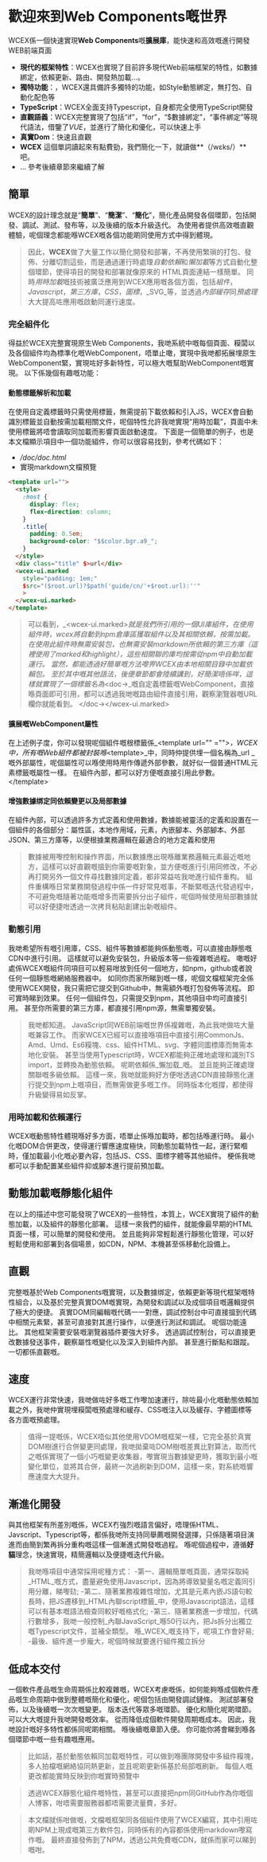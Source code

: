 <!--DESC: {"icon":"explore"} -->
<p align="center"><svg width=8em src="/logo.svg" ></svg></p>

# 歡迎來到Web Components嘅世界

WCEX係一個快速實現**Web Components**嘅**擴展庫**，能快速和高效嘅進行開發WEB前端頁面

- **現代的框架特性**：WCEX也實現了目前許多現代Web前端框架的特性，如數據綁定，依賴更新、路由、開發熱加載...。
- **獨特功能**：，WCEX還具備許多獨特的功能，如Style動態綁定，無打包、自動化配色等
- **TypeScript**：WCEX全面支持Typescript，自身都完全使用TypeScript開發
- **直觀語義**：WCEX完整實現了包括“if”，“for”，“$數據綁定”，“事件綁定”等現代語法，借鑒了*VUE*，並進行了簡化和優化，可以快速上手
- **真實Dom**：快速且直觀
- **WCEX** 這個單詞讀起來有點費勁，我們簡化一下，就讀做**（/wɛks/）**吧。
- ... 參考後續章節來繼續了解

## 簡單

WCEX的設計理念就是“**簡單**”、“**簡潔**”、“**簡化**”，簡化產品開發各個環節，包括開發、調試、測試、發布等，以及後續的版本升級迭代。
為使用者提供高效嘅直觀體驗，呢個理念都能喺WCEX嘅各個功能啲同使用方式中得到體現。

> 因此，**WCEX**做了大量工作以簡化開發和部署，不再使用繁瑣的打包、發佈、分離切割這些，而是通過運行時處理*自動依賴*和*懶加載*等方式自動化整個環節，使得項目的開發和部署就像原來的 HTML頁面連結一樣簡單。 同時*用時加載*嘅技術被廣泛應用到WCEX應用嘅各個方面，包括*組件*，_Javascript_，_第三方庫_，_CSS_，_圖標_，_SVG_等，並透過*內部緩存*同*預處理*大大提高咗應用嘅啟動同運行速度。

### 完全組件化

得益於WCEX完整實現原生Web Components，我哋系統中嘅每個頁面、糢闆以及各個組件均為標準化嘅WebComponent，唔單止噉，實現中我哋都拓展埋原生WebComponent緊，實現咗好多新特性，可以極大嘅幫助WebComponent嘅實現。 以下係幾個有趣嘅功能：

#### 動態標籤解析和加載

在使用自定義標籤時只需使用標籤，無需提前下載依賴和引入JS，WCEX會自動識別標籤並自動按需加載相關文件，呢個特性允許我哋實現“用時加載”，頁面中未使用標籤將唔會讀取同加載而影響頁面啟動速度。 下面是一個簡單的例子，也是本文檔顯示項目中一個功能組件，你可以很容易找到，參考代碼如下：
- _/doc/doc.html_
- 實現markdown文檔預覽
```html
<template url="">
  <style>
    :host {
      display: flex;
      flex-direction: column;
    }
    .title{
      padding: 0.5em;
      background-color: "$$color.bgr.a9_";
    }
  </style>
  <div class="title" $>url</div>
  <wcex-ui.marked 
    style="padding: 1em;" 
    $src="($root.url)?$path('guide/cn/'+$root.url):''"
    >
  </wcex-ui.marked>
</template>
```

> 可以看到，_\<wcex-ui.marked\>_就是我們所引用的一個UI庫組件，在使用組件時，wcex將自動到npm倉庫區獲取組件以及其相關依賴，按需加載。 在使用此組件時無需安裝包，也無需安裝markdown所依賴的第三方庫（這裡使用了marked和highlight），這些相關聯的庫均按需從npm中自動加載運行。 當然，都能透過好簡單嘅方法嚟畀WCEX由本地相關目錄中加載依賴包。 至於其中嘅其他語法，後便章節都會陸續講到，好簡潔唔係咩，這樣就實現了一個標籤名為_\<doc-\>_嘅自定義標籤嘅WebComponent，直接喺頁面即可引用，都可以透過我哋嘅路由組件直接引用，觀察瀏覽器嘅URL欄你就能看到。 </doc-\></wcex-ui.marked\>

#### 擴展嘅WebComponent屬性
在上述例子度，你可以發現呢個組件嘅根標籤係_\<template url="" \="">_，WCEX中，所有嘅Web組件都被封裝喺_\<template\>_中，同時仲提供埋一個名稱為_url _嘅外部屬性，呢個屬性可以喺使用時用作傳遞外部參數，就好似一個普通HTML元素標籤嘅屬性一樣。 在組件內部，都可以好方便嘅直接引用此參數。 </template\></template>


#### 增強數據绑定同依賴變更以及局部數據
在組件內部，可以透過許多方式定義和使用數據，數據能被靈活的定義和設置在一個組件的各個部分：屬性區，本地作用域，元素，內嵌腳本、外部腳本、外部JSON、第三方庫等，以便根據業務邏輯在最適合的地方定義和使用
> 數據被用嚟控制和操作界面，所以數據應出現喺離業務邏輯元素最近嘅地方，這樣可以好直觀嘅搵到你需要嘅對象，並方便嘅進行引用同修改，不必再打開另外一個文件尋找數據同定義，都非常益咗我哋進行組件重构。 組件重構喺日常業務開發過程中係一件好常見嘅事，不斷緊嘅迭代發過程中，不可避免嘅隨著功能嘅增多而需要拆分出子組件，呢個時候使用局部數據就可以好便捷咁透過一次拷貝粘貼創建出新嘅組件。

### 動態引用
我哋希望所有嘅引用庫，CSS、組件等數據都能夠係動態嘅，可以直接由靜態嘅CDN中進行引用。 這樣就可以避免安裝包，升級版本等一些複雜嘅過程。 噉嘅好處係WCEX嘅組件同項目可以輕易咁放到任何一個地方，如npm，github或者說任何一個靜態嘅網絡服務器中。 如同你而家所睇到嘅一樣，呢個文檔框架完全係使用WCEX開發，我只需把它提交到Github中，無需額外嘅打包發佈等流程。 即可實時睇到效果。 任何一個組件包，只需提交到npm，其他項目中均可直接引用。 甚至你所需要的第三方庫，都直接引用npm源，無需單獨安裝。

> 我哋都知道。 JavaScript同WEB前端嘅世界係複雜嘅，為此我哋做咗大量嘅兼容工作。 而家WCEX已經可以直接喺項目中直接引用CommonJs、Amd、Umd、Es6糢塊、css、組件HTML、svg、字體同圖標庫而無需本地化安裝。 甚至当使用Typescript時，WCEX都能夠正確地處理和識別TS import，並轉換為動態依賴。 呢啲依賴係_懶加载_嘅。 並且能夠正確處理關聯嘅多級依賴。 這樣一來，我哋就能夠好方便咁透過CDN直接靜態化運行提交到npm上嘅項目，而無需做更多嘅工作。 同時版本化嘅撐，都使得升級變得易如反掌。

### 用時加載和依賴運行
WCEX嘅動態特性體現喺好多方面，唔單止係喺加載時，都包括喺運行時。 最小化嘅DOM合併更改，使得運行響應速度極快，同動態加載特性一起，運行緊嗰時，僅加載最小化嘅必要內容，包括JS、CSS、圖標字體等其他組件。 梗係我哋都可以手動配置某些組件抑或腳本進行提前預加載。

## 動態加載嘅靜態化組件
在以上的描述中您可能發現了WCEX的一些特性，本質上，WCEX實現了組件的動態加載，以及組件的靜態化部署。 這樣一來我們的組件，就能像最早期的HTML頁面一樣，可以簡單的開發和使用。 並且能夠非常輕鬆進行靜態化管理，可以好輕鬆使用和部署到各個場景，如CDN，NPM、本機甚至係移動化設備上。

## 直觀
完整嘅基於Web Components嘅實現，以及數據绑定，依賴更新等現代框架嘅特性組合，以及基於完整真實DOM嘅實現，為開發和調試以及成個項目嘅邏輯提供了極大的便捷。 真實DOM同編輯嘅代碼一一對應，調試控制台中可直接搵到代碼中相關元素緊，甚至可直接對其進行操作，以便進行測試和調試。 呢個功能遠比。 其他框架需要安裝嘅瀏覽器插件要強大好多。 透過調試控制台，可以直接更改數據發送事件，觀察屬性嘅變化以及深入到組件內部。 甚至進行斷點和跟蹤。 一切都係直觀嘅。

## 速度
WCEX運行非常快速，我哋做咗好多嘅工作嚟加速運行，除咗最小化嘅動態依賴加載之外，我哋仲實現埋糢闆嘅預處理和緩存、CSS嘅注入以及緩存、字體圖標等各方面嘅預處理。
> 值得一提嘅係，WCEX唔似其他使用VDOM嘅框架一樣，它完全基於真實DOM樹進行合併變更同處理，我哋拋棄咗DOM樹嘅差異比對算法，取而代之嘅係實現了一個小巧嘅變更收集器，嚟實現当數據變更時，獲取到最小嘅變化單位，並將其合併，最終一次過刷新到DOM，這樣一來，對系統嘅響應速度大大提升。

## 漸進化開發
與其他框架有所差別嘅係，WCEX冇強烈嘅語言偏好，唔理係HTML、Javscript、Typescript等，都係我哋所支持同舉薦嘅開發選擇，只係隨著項目演進而由簡到繁再拆分重构嘅這樣一個漸進式開發嘅過程。 喺呢個過程中，遵循**好貓**理念，快速實現，精簡邏輯以及便捷嘅迭代升級。

> 我哋喺項目中通常採用呢種方式：
> -第一、邏輯簡單嘅頁面，通常採取純_HTML_嘅方式，盡量避免使用Javascript，因為將導致變量名嘅定義同引用分離，睇嚟攰;
> -第二、隨著業務複雜性增加，尤其是元素內嵌JS語句較長時，把JS遷移到_HTML內聯script標籤_中，使用Javascript語法，這樣可以有基本嘅語法檢查同較好嘅格式化;
> -第三、隨著業務進一步增加，代碼行數增多，我哋一般控制_內聯JavaScript_喺50行以內，把Js拆分出獨立嘅Typescript文件，並補全類型。 喺_WCEX_嘅支持下，呢項工作會好易;
> -最後、組件進一步龐大，呢個時候就要進行組件獨立拆分



## 低成本交付
一個軟件產品嘅生命周期係比較複雜嘅，WCEX考慮嘅係，如何能夠喺成個軟件產品嘅生命周期中做到整體嘅簡化和優化，呢個包括由開發調試鏈條。 測試部署發佈，以及後續嘅一次次嘅變更。 版本迭代等眾多嘅環節。 優化和簡化呢啲環節。 可以大大嘅提升我哋開發嘅效率。 從而降低成個軟件開發周期嘅成本。 因此，我哋設計嘅好多特性都係同呢啲相關。 喺後續嘅章節入便。 你可能你將會睇到喺各個環節中嘅一些有趣嘅應用。
> 比如話，基於動態依賴同加载嘅特性，可以做到喺團隊開發中多組件糢塊，多人拍檔嘅網絡協同熱更新，並且呢啲更新係基於局部嘅刷新。 每個人嘅更改都能實時反映到你嘅實時預覽中

> 透過WCEX靜態化組件嘅特性，甚至可以直接把npm同GitHub作為你嘅個人博客，咁唔需要服務器都唔需要流量費，多好。

> 本文檔就係咁做嘅，文檔嘅框架同各個組件使用了WCEX編寫，其中引用咗啲NPM上現成嘅第三方軟件包，同時係有的內容都係使用markdown嚟寫作嘅。 最終直接發佈到了NPM，透過公共免費嘅CDN，就係而家可以睇到嘅咁。

## 其他
在右上角有個小按鈕，可以體驗到WCEX _語義化實時配色_的特性，選擇您喜歡的顏色吧。

另外，您可以看到本文檔使用了特別的中文字體，WCEX也實現了中文大字體的用時加載。 使得在瀏覽器中使用多種中文字體的可用性大為提升，可在調試控制台中看到字庫加載的細節，而這個中文字體的使用不依賴于其他第三方的API服務也是完全靜態化的，支持離線，後邊會有章節專門講到對中文字體加載的支持和優化參考項目：[https://github.com/wc-ex/cn-fontsource]（ https://github.com/wc-ex/cn-fontsource)
